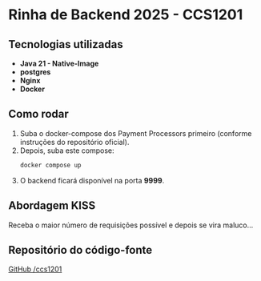 # Rinha de Backend 2025 - CCS1201

## Tecnologias utilizadas

- **Java 21 -  Native-Image**
- **postgres**
- **Nginx**
- **Docker**

## Como rodar

1. Suba o docker-compose dos Payment Processors primeiro (conforme instruções do repositório oficial).
2. Depois, suba este compose:
   ```sh
   docker compose up
   ```
3. O backend ficará disponível na porta **9999**.

## Abordagem KISS

Receba o maior número de requisições possível e depois se vira maluco...


## Repositório do código-fonte

[GitHub /ccs1201](https://github.com/ccs1201/rinha2025-java-http-server/tree/feat/undertow)